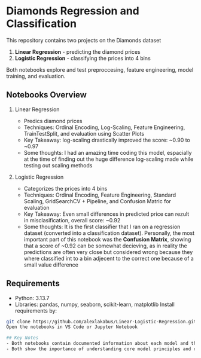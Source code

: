 # Diamonds Regression and Classification
This repository contains two projects on the Diamonds dataset

1. **Linear Regression** - predicting the diamond prices
2. **Logistic Regression** - classifying the prices into 4 bins

Both notebooks explore and test preproccesing, feature engineering, model training, and evaluation.

## Notebooks Overview

1. Linear Regression
   - Predics diamond prices
   - Techniques: Ordinal Encoding, Log-Scaling, Feature Engineering, TrainTestSplit, and evaluation using Scatter Plots
   - Key Takeaway: log-scaling drastically improved the score: ~0.90 to ~0.97
   - Some thoughts: I had an amazing time coding this model, espacially at the time of finding out the huge difference log-scaling made while testing out scaling methods

2. Logistic Regression
   - Categorizes the prices into 4 bins
   - Techniques: Ordinal Encoding,  Feature Engineering, Standard Scaling, GridSearchCV + Pipeline, and Confusion Matric for evaluation
   - Key Takeaway: Even small differences in predicted price can rezult in misclasification, overall score: ~0.92
   - Some thoughts: It is the first classifier that I ran on a regression dataset (converted into a classification dataset). Personally, the most important part of this notebook was the **Confusion Matrix**, showing that a score of ~0.92 can be somewhat decieving, as in reality the predictions are often very close but considered wrong because they where classified int to a bin adjecent to the correct one because of a small value difference
  
## Requirements
  - Python: 3.13.7
  - Libraries: pandas, numpy, seaborn, scikit-learn, matplotlib
  Install requirements by:
  ```bash
  git clone https://github.com/alexlakabus/Linear-Logistic-Regression.git
  Open the notebooks in VS Code or Jupyter Notebook

## Key Notes
  - Both notebooks contain documented information about each model and their behavior on the dataset
  - Both show the importance of understanding core model principles and data preprocessing, while showing the thought procces behind certain decisions

